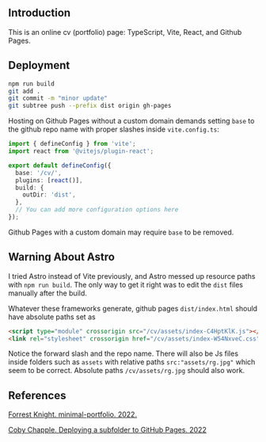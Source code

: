 ## Introduction

This is an online cv (portfolio) page: TypeScript, Vite, React, and Github Pages.

## Deployment

```sh
npm run build
git add .
git commit -m "minor update"
git subtree push --prefix dist origin gh-pages
```

Hosting on Github Pages without a custom domain demands setting `base` to the github repo name with proper slashes inside `vite.config.ts`:

```ts
import { defineConfig } from 'vite';
import react from '@vitejs/plugin-react';

export default defineConfig({
  base: '/cv/',
  plugins: [react()],
  build: {
    outDir: 'dist',
  },
  // You can add more configuration options here
});
```

Github Pages with a custom domain may require `base` to be removed.

## Warning About Astro

I tried Astro instead of Vite previously, and Astro messed up resource paths with `npm run build`. The only way to get it right was to edit the `dist` files manually after the build.

Whatever these frameworks generate, github pages `dist/index.html` should have absolute paths set as

```html
<script type="module" crossorigin src="/cv/assets/index-C4HptKlK.js"></script>
<link rel="stylesheet" crossorigin href="/cv/assets/index-W54NxveC.css">
```

Notice the forward slash and the repo name. There will also be Js files inside folders such as `assets` with relative paths `src:"assets/rg.jpg"` which seem to be correct. Absolute paths `/cv/assets/rg.jpg` should also work.

## References

[Forrest Knight. minimal-portfolio. 2022.](https://github.com/ForrestKnight/minimal-portfolio)

[Coby Chapple. Deploying a subfolder to GitHub Pages. 2022](https://gist.github.com/cobyism/4730490)
